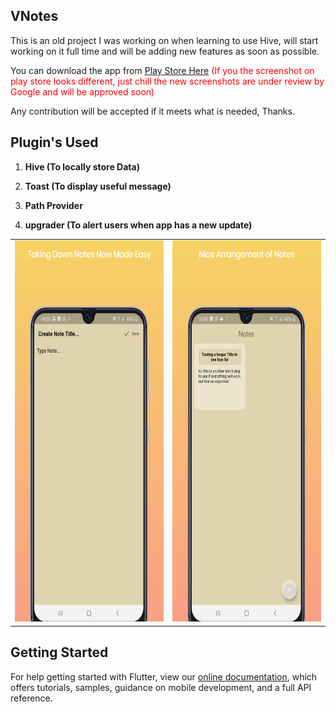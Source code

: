 ## VNotes

<p>This is an old project I was working on when learning to use Hive, will start working on it full time and will be adding new features as soon as possible.</p>

<p> You can download the app from <a href='https://play.google.com/store/apps/details?id=com.viewus.v_notes'>Play Store Here</a> <span style='color: red'> (If you the screenshot on play store looks different, just chill the new screenshots are under review by Google and will be approved soon) </span> </p>

<p> Any contribution will be accepted if it meets what is needed, Thanks. </p>

## Plugin's Used
1. <p><b> Hive (To locally store Data) </b></p> 
2. <p><b> Toast (To display useful message) </b></p>
3. <p><b> Path Provider </b></p>
4. <p><b> upgrader (To alert users when app has a new update) </b></p>

<center>
<table>
  <tbody>
    <tr>
      <td><img src='https://github.com/quiet-programmer/hive_note_app/blob/master/ss/145535058_221013679682765_5476232847126577393_n.png' width='300' height='610'></td>
      <td><img src='https://github.com/quiet-programmer/hive_note_app/blob/master/ss/145944556_3545455032189582_7968282205009447548_n.png' width='300' height='610'></td>
     </tr>
  </tbody>
</table>
</center>

## Getting Started
For help getting started with Flutter, view our
[online documentation](https://flutter.dev/docs), which offers tutorials,
samples, guidance on mobile development, and a full API reference.
